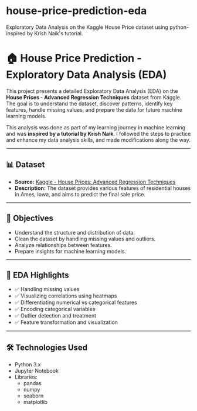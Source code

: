 # house-price-prediction-eda
Exploratory Data Analysis on the Kaggle House Price dataset using python- inspired by Krish Naik's tutorial.
# 🏠 House Price Prediction - Exploratory Data Analysis (EDA)

This project presents a detailed Exploratory Data Analysis (EDA) on the **House Prices - Advanced Regression Techniques** dataset from Kaggle. The goal is to understand the dataset, discover patterns, identify key features, handle missing values, and prepare the data for future machine learning models.

This analysis was done as part of my learning journey in machine learning and was **inspired by a tutorial by Krish Naik**. I followed the steps to practice and enhance my data analysis skills, and made modifications along the way.

---

## 📊 Dataset

- **Source:** [Kaggle - House Prices: Advanced Regression Techniques](https://www.kaggle.com/competitions/house-prices-advanced-regression-techniques/data)
- **Description:** The dataset provides various features of residential houses in Ames, Iowa, and aims to predict the final sale price.

---

## 🧠 Objectives

- Understand the structure and distribution of data.
- Clean the dataset by handling missing values and outliers.
- Analyze relationships between features.
- Prepare insights for machine learning models.

---

## 📌 EDA Highlights

- ✅ Handling missing values
- ✅ Visualizing correlations using heatmaps
- ✅ Differentiating numerical vs categorical features
- ✅ Encoding categorical variables
- ✅ Outlier detection and treatment
- ✅ Feature transformation and visualization

---

## 🛠️ Technologies Used

- Python 3.x
- Jupyter Notebook
- Libraries:
  - pandas
  - numpy
  - seaborn
  - matplotlib
